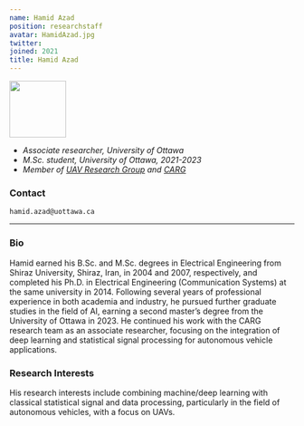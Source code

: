 ```yaml
---
name: Hamid Azad
position: researchstaff
avatar: HamidAzad.jpg
twitter:
joined: 2021
title: Hamid Azad
---
```


<img width="100" src="{{site.baseurl}}/images/people/{{page.avatar}}" data-action="zoom">

- _Associate researcher, University of Ottawa_<br>
- _M.Sc. student, University of Ottawa, 2021-2023_<br>
- _Member of [UAV Research Group](https://carg-uottawa.github.io/uav/) and [CARG](https://carg-uottawa.github.io/)_


### Contact

<i class="fa fa-envelope-o"></i>  `hamid.azad@uottawa.ca`<br>

<hr>

### Bio

Hamid earned his B.Sc. and M.Sc. degrees in Electrical Engineering from Shiraz University, Shiraz, Iran, in 2004 and 2007, respectively, and completed his Ph.D. in Electrical Engineering (Communication Systems) at the same university in 2014. Following several years of professional experience in both academia and industry, he pursued further graduate studies in the field of AI, earning a second master’s degree from the University of Ottawa in 2023. He continued his work with the CARG research team as an associate researcher, focusing on the integration of deep learning and statistical signal processing for autonomous vehicle applications.

### Research Interests

His research interests include combining machine/deep learning with classical statistical signal and data processing, particularly in the field of autonomous vehicles, with a focus on UAVs.
